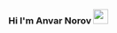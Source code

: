 ### Hi I'm Anvar Norov <img src="[[https://media0.giphy.com/media/RPukqDohL55Eo6Z38X/200w.webp?cid=ecf05e47rld410pqxuaf7nnwlf2estxp7rm4becogkt2kbg3&rid=200w.webp&ct=s](https://media.giphy.com/media/gM5qFksULw54NMWyry/giphy.gif)](https://media.giphy.com/media/RPukqDohL55Eo6Z38X/giphy.gif)" width="27px">
